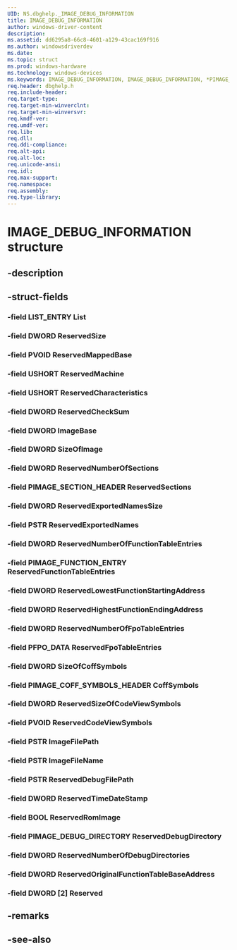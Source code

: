 ```yaml
---
UID: NS.dbghelp._IMAGE_DEBUG_INFORMATION
title: IMAGE_DEBUG_INFORMATION
author: windows-driver-content
description: 
ms.assetid: dd6295a8-66c8-4601-a129-43cac169f916
ms.author: windowsdriverdev
ms.date: 
ms.topic: struct
ms.prod: windows-hardware
ms.technology: windows-devices
ms.keywords: IMAGE_DEBUG_INFORMATION, IMAGE_DEBUG_INFORMATION, *PIMAGE_DEBUG_INFORMATION
req.header: dbghelp.h
req.include-header:
req.target-type:
req.target-min-winverclnt:
req.target-min-winversvr:
req.kmdf-ver:
req.umdf-ver:
req.lib:
req.dll:
req.ddi-compliance:
req.alt-api:
req.alt-loc:
req.unicode-ansi:
req.idl:
req.max-support:
req.namespace:
req.assembly:
req.type-library:
---
```


# IMAGE_DEBUG_INFORMATION structure

## -description



## -struct-fields

### -field LIST_ENTRY List			
 	
### -field DWORD ReservedSize			
 	
### -field PVOID ReservedMappedBase			
 	
### -field USHORT ReservedMachine			
 	
### -field USHORT ReservedCharacteristics			
 	
### -field DWORD ReservedCheckSum			
 	
### -field DWORD ImageBase			
 	
### -field DWORD SizeOfImage			
 	
### -field DWORD ReservedNumberOfSections			
 	
### -field PIMAGE_SECTION_HEADER ReservedSections			
 	
### -field DWORD ReservedExportedNamesSize			
 	
### -field PSTR ReservedExportedNames			
 	
### -field DWORD ReservedNumberOfFunctionTableEntries			
 	
### -field PIMAGE_FUNCTION_ENTRY ReservedFunctionTableEntries			
 	
### -field DWORD ReservedLowestFunctionStartingAddress			
 	
### -field DWORD ReservedHighestFunctionEndingAddress			
 	
### -field DWORD ReservedNumberOfFpoTableEntries			
 	
### -field PFPO_DATA ReservedFpoTableEntries			
 	
### -field DWORD SizeOfCoffSymbols			
 	
### -field PIMAGE_COFF_SYMBOLS_HEADER CoffSymbols			
 	
### -field DWORD ReservedSizeOfCodeViewSymbols			
 	
### -field PVOID ReservedCodeViewSymbols			
 	
### -field PSTR ImageFilePath			
 	
### -field PSTR ImageFileName			
 	
### -field PSTR ReservedDebugFilePath			
 	
### -field DWORD ReservedTimeDateStamp			
 	
### -field BOOL ReservedRomImage			
 	
### -field PIMAGE_DEBUG_DIRECTORY ReservedDebugDirectory			
 	
### -field DWORD ReservedNumberOfDebugDirectories			
 	
### -field DWORD ReservedOriginalFunctionTableBaseAddress			
 	
### -field DWORD [2] Reserved			
 	
## -remarks

## -see-also